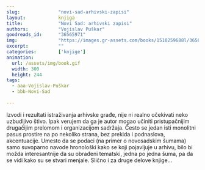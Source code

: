 ```yaml
---
slug:              "novi-sad-arhivski-zapisi"
layout:            knjiga
title:             "Novi Sad: arhivski zapisi"
authors:           "Vojislav Puškar"
goodreads_id:      "36565971"
img:               "https://images.gr-assets.com/books/1510259688l/36565971.jpg"
excerpt:           ""
categories:        ['knjige']
animation:
  url: /assets/img/book.gif
  width: 300
  height: 244
tags:
  - aaa-Vojislav-Puškar
  - bbb-Novi-Sad
  
---
```


Izvodi i rezultati istraživanja arhivske građe, nije ni realno očekivati neko uzbudljivo štivo. Ipak verujem da ga je 
autor mogao učiniti pristupačnijim drugačijim prelomom i organizacijom sadržaja. Često se jedan isti monolitni pasus 
prostire na po nekoliko strana, bez prekida i podnaslova, akcentuacije. Umesto da se podaci (na primer o novosadskim 
šumama) samo suvoparno navode hronološki kako se koji pojavljuje u arhivu, bilo bi možda interesantnije da su obrađeni 
tematski, jedna po jedna šuma, pa da se vidi kako su se stvari menjale. Slično i za druge delove knjige...